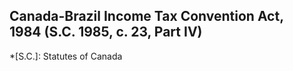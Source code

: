## Canada-Brazil Income Tax Convention Act, 1984 (S.C. 1985, c. 23, Part IV)
  *[S.C.]: Statutes of Canada
